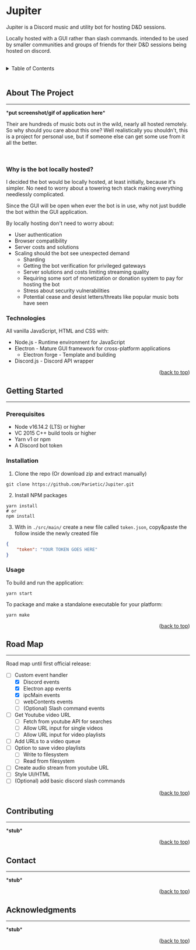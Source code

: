 <!-- markdownlint-disable MD041 -->
<div id="top"></div>
<!-- markdownlint-enable MD041 -->

# Jupiter <!-- omit in toc -->

Jupiter is a Discord music and utility bot for hosting D&D sessions.

Locally hosted with a GUI rather than slash commands. intended to be used by smaller communities and groups of friends for their D&D sessions being hosted on discord.

<br>
<details>
<summary>Table of Contents</summary>

- [About The Project](#about-the-project)
  - [Why is the bot locally hosted?](#why-is-the-bot-locally-hosted)
  - [Technologies](#technologies)
- [Getting Started](#getting-started)
  - [Prerequisites](#prerequisites)
  - [Installation](#installation)
  - [Usage](#usage)
- [Road Map](#road-map)
- [Contributing](#contributing)
- [Contact](#contact)
- [Acknowledgments](#acknowledgments)

</details>
<br>

## About The Project

---

\***put screenshot/gif of application here**\*

Their are hundreds of music bots out in the wild, nearly all hosted remotely. So why should you care about this one? Well realistically you shouldn't, this is a project for personal use, but if someone else can get some use from it all the better.

<br>

### Why is the bot locally hosted?

I decided the bot would be locally hosted, at least initially, because it's simpler. No need to worry about a towering tech stack making everything needlessly complicated.

Since the GUI will be open when ever the bot is in use, why not just buddle the bot within the GUI application.

By locally hosting don't need to worry about:

- User authentication
- Browser compatibility
- Server costs and solutions
- Scaling should the bot see unexpected demand
  - Sharding
  - Getting the bot verification for privileged gateways
  - Server solutions and costs limiting streaming quality
  - Requiring some sort of monetization or donation system to pay for hosting the bot
  - Stress about security vulnerabilities
  - Potential cease and desist letters/threats like popular music bots have seen

### Technologies

All vanilla JavaScript, HTML and CSS with:

- Node.js - Runtime environment for JavaScript
- Electron - Mature GUI framework for cross-platform applications
  - Electron forge - Template and building
- Discord.js - Discord API wrapper

<p align="right">(<a href="#top">back to top</a>)</p>

## Getting Started

---

### Prerequisites

- Node v16.14.2 (LTS) or higher
- VC 2015 C++ build tools or higher
- Yarn v1 or npm
- A Discord bot token

### Installation

<!-- markdownlint-disable MD029 -->
1. Clone the repo (Or download zip and extract manually)

```cli
git clone https://github.com/Parietic/Jupiter.git
```

2. Install NPM packages

```cli
yarn install
# or
npm install
```

3. With in `./src/main/` create a new file called `token.json`, copy&paste the follow inside the newly created file

```json
{
    "token": "YOUR TOKEN GOES HERE"
}
```
<!-- markdownlint-enable MD029 -->

### Usage

To build and run the application:

```cli
yarn start
```

To package and make a standalone executable for your platform:

```cli
yarn make
```

<p align="right">(<a href="#top">back to top</a>)</p>

## Road Map

---

Road map until first official release:

- [ ] Custom event handler
  - [x] Discord events
  - [x] Electron app events
  - [x] ipcMain events
  - [ ] webContents events
  - [ ] (Optional) Slash command events
- [ ] Get Youtube video URL
  - [ ] Fetch from youtube API for searches
  - [ ] Allow URL input for single videos
  - [ ] Allow URL input for video playlists
- [ ] Add URLs to a video queue
- [ ] Option to save video playlists
  - [ ] Write to filesystem
  - [ ] Read from filesystem
- [ ] Create audio stream from youtube URL
- [ ] Style UI/HTML
- [ ] (Optional) add basic discord slash commands

<p align="right">(<a href="#top">back to top</a>)</p>

## Contributing

---

\***stub**\*

<p align="right">(<a href="#top">back to top</a>)</p>

## Contact

---

\***stub**\*

<p align="right">(<a href="#top">back to top</a>)</p>

## Acknowledgments

---

\***stub**\*

<p align="right">(<a href="#top">back to top</a>)</p>
